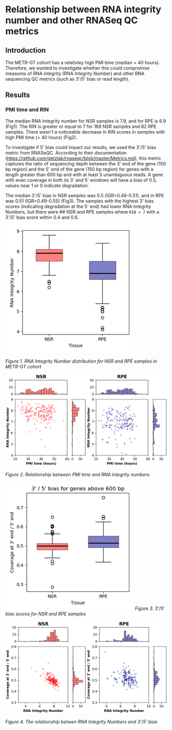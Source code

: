 # Relationship between RNA integrity number and other RNASeq QC metrics

## Introduction

The METR-GT cohort has a relativley high PMI time (median = 40 hours). Therefore, we wanted to investigate whether this could compromise measures of RNA integrity (RNA Integrity Number) and other RNA sequencing QC metrics (such as 3'/5' bias or read length).

## Results

### PMI time and RIN

The median RNA Integrity number for NSR samples is 7.9, and for RPE is 6.9 (Fig1). The RIN is greater or equal to 7 for 169 NSR samples and 82 RPE samples.
There wasn't a noticeable decrease in RIN scores in samples with high PMI time (> 40 hours) (Fig2).  

To investigate if 5' bias could impact our results, we used the 3'/5' bias metric from RNASeQC. According to their documentation (https://github.com/getzlab/rnaseqc/blob/master/Metrics.md), this metric captures the ratio of sequencing depth between the 3' end of the gene (150 bp region) and the 5' end of the gene (150 bp region) for genes with a length greater than 600 bp and with at least 5 unambiguous reads.
A gene with even coverage in both its 3' and 5' windows will have a bias of 0.5, values near 1 or 0 indicate degradation.

The median 3'/5' bias in NSR samples was 0.5 (IQR=0.48-0.51), and in RPE was 0.51 (IQR=0.49-0.55) (Fig3). The samples with the highest 3' bias scores (indicating degradation at the 5' end) had lower RNA Integrity Numbers, but there were ## NSR and RPE samples where `RIN < 7` with a 3'/5' bias score within 0.4 and 0.6.

<a name="fig1"></a>

![Fig 1](images/RIN_boxplot.png)

*Figure 1. RNA Integrity Number distribution for NSR and RPE samples in METR-GT cohort*


<a name="fig2"></a>

![Fig 2](images/pmi_time_vs_rni.png)

*Figure 2. Relationship between PMI time and RNA integrity numbers*

<a name="fig3"></a>
![Fig 3](images/boxplot_3prime_bias.png)
*Figure 3. 3'/5' bias scores for NSR and RPE samples*

<a name="fig4"></a>
![Fig3](images/RIN_vs_3prime_bias.png)

*Figure 4. The relationship betwen RNA Integrity Numbers and 3'/5' bias*



